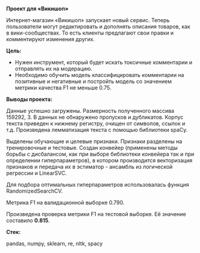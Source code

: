 **Проект для «Викишоп»**

Интернет-магазин «Викишоп» запускает новый сервис. Теперь пользователи могут редактировать и дополнять описания товаров, как в вики-сообществах. То есть клиенты предлагают свои правки и комментируют изменения других.

**Цель:**

- Нужен инструмент, который будет искать токсичные комментарии и отправлять их на модерацию.
- Необходимо обучить модель классифицировать комментарии на позитивные и негативные и постройть модель со значением метрики качества F1 не меньше 0.75.

**Выводы проекта:**

Данные успешно загружены. Размерность полученного массива 159292, 3. В данных не обнаружено пропусков и дубликатов. Корпус текста приведен к нижнему регистру, очищен от символов, ссылок и т.д. Произведена лемматизация текста с помощью библиотеки spaCy.

Выделены обучающие и целевые признаки. Признаки разделены на тренировочные и тестовые. Создан конвейер (применены методы борьбы с дисбалансом, как при выборе библиотеки конвейера так и при определении гиперпараметров), в котором производится векторизация признаков и передача их в эстиматор - ансамбль из логической регрессии и LinearSVC.

Для подбора оптимальных гиперпараметров использовалась функция RandomizedSearchCV.

Метрика F1 на валидационной выборке 0.790.

Произведена проверка метрики F1 на тестовой выборке. Её значение составило **0.815**.

**Стек:**

pandas, numpy, sklearn, re, nltk, spacy
